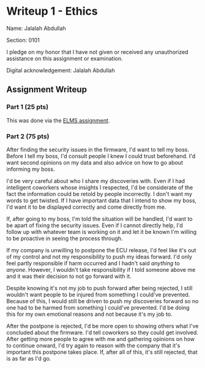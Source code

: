 Writeup 1 - Ethics
======

Name: Jalalah Abdullah

Section: 0101

I pledge on my honor that I have not given or received any unauthorized assistance on this assignment or examination.

Digital acknowledgement: Jalalah Abdullah

## Assignment Writeup

### Part 1 (25 pts)

This was done via the [ELMS assignment](https://myelms.umd.edu/courses/1251976/assignments/4726433).

### Part 2 (75 pts)

After finding the security issues in the firmware, I'd want to tell my boss. Before I tell my boss, I'd consult people I knew I could trust beforehand. I'd want second opinions on my data and also advice on how to go about informing my boss.

I'd be very careful about who I share my discoveries with. Even if I had intelligent coworkers whose insights I respected, I'd be considerate of the fact the information could be retold by people incorrectly. I don't want my words to get twisted. If I have important data that I intend to show my boss, I'd want it to be displayed correctly and come directly from me.

If, after going to my boss, I'm told the situation will be handled, I'd want to be apart of fixing the security issues. Even if I cannot directly help, I'd follow up with whatever team is working on it and let it be known I'm willing to be proactive in seeing the process through.

If my company is unwilling to postpone the ECU release, I'd feel like it's out of my control and not my responsibility to push my ideas forward. I'd only feel partly responsible if harm occurred and I hadn't said *anything* to *anyone*. However, I wouldn't take responsibility if I told someone above me and it was their decision to not go forward with it.

Despite knowing it's not my job to push forward after being rejected, I still wouldn't want people to be injured from something I could've prevented. Because of this, I would still be driven to push my discoveries forward so no one had to be harmed from something I could've prevented. I'd be doing this for my own emotional reasons and not because it's my job to.

After the postpone is rejected, I'd be more open to showing others what I've concluded about the firmware. I'd tell coworkers so they could get involved. After getting more people to agree with me and gathering opinions on how to continue onward, I'd try again to reason with the company that it's important this postpone takes place. If, after all of this, it's still rejected, that is as far as I'd go.

